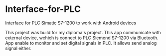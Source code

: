 # Interface-for-PLC
Interface for PLC Simatic S7-1200 to work with Android devices

This project was build for my diploma's project. This app communicate with external device, wchich is connect to PLC Siemend S7-1200 via Bluetooth. App enable to monitor and set digital signals in PLC. It allows send analog signal either. 
